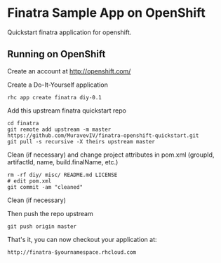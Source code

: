 Finatra Sample App on OpenShift
=========================

Quickstart finatra application for openshift.

Running on OpenShift
--------------------

Create an account at http://openshift.com/

Create a Do-It-Yourself application

    rhc app create finatra diy-0.1

Add this upstream finatra quickstart repo

    cd finatra
    git remote add upstream -m master https://github.com/MuravevIV/finatra-openshift-quickstart.git
    git pull -s recursive -X theirs upstream master

Clean (if necessary) and change project attributes in pom.xml (groupId, artifactId, name, build.finalName, etc.)

    rm -rf diy/ misc/ README.md LICENSE
    # edit pom.xml
    git commit -am "cleaned"

Clean (if necessary)

Then push the repo upstream

    git push origin master

That's it, you can now checkout your application at:

    http://finatra-$yournamespace.rhcloud.com